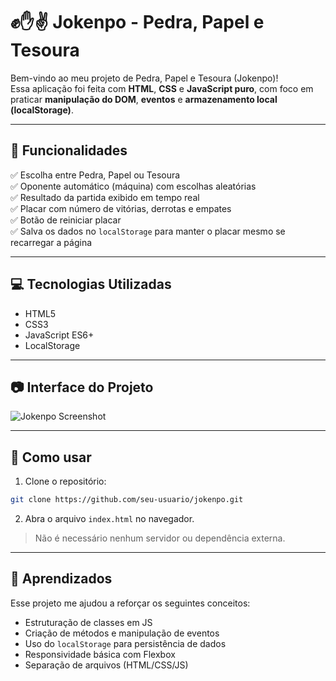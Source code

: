 # ✊✋✌️ Jokenpo - Pedra, Papel e Tesoura

Bem-vindo ao meu projeto de Pedra, Papel e Tesoura (Jokenpo)!  
Essa aplicação foi feita com **HTML**, **CSS** e **JavaScript puro**, com foco em praticar **manipulação do DOM**, **eventos** e **armazenamento local (localStorage)**.  

---

## 🔹 Funcionalidades

✅ Escolha entre Pedra, Papel ou Tesoura  
✅ Oponente automático (máquina) com escolhas aleatórias  
✅ Resultado da partida exibido em tempo real  
✅ Placar com número de vitórias, derrotas e empates  
✅ Botão de reiniciar placar  
✅ Salva os dados no `localStorage` para manter o placar mesmo se recarregar a página

---

## 💻 Tecnologias Utilizadas

- HTML5
- CSS3
- JavaScript ES6+
- LocalStorage

---

## 📷 Interface do Projeto

![Jokenpo Screenshot](./jokenpo-preview.png)

---

## 🚀 Como usar

1. Clone o repositório:
```bash
git clone https://github.com/seu-usuario/jokenpo.git
```

2. Abra o arquivo `index.html` no navegador.

> Não é necessário nenhum servidor ou dependência externa.

---

## 🧠 Aprendizados

Esse projeto me ajudou a reforçar os seguintes conceitos:

- Estruturação de classes em JS
- Criação de métodos e manipulação de eventos
- Uso do `localStorage` para persistência de dados
- Responsividade básica com Flexbox
- Separação de arquivos (HTML/CSS/JS)
